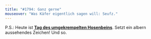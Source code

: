 ```yaml
---
title: "#1794: Ganz gerne"
mouseover: "Was Käfer eigentlich sagen will: Seufz."
---
```


P.S.: 
Heute ist <a href="http://www.fonflatter.de/kalender"><strong>Tag des umgekrempelten Hosenbeins</strong></a>.
Setzt ein albern aussehendes Zeichen!
Und so.

